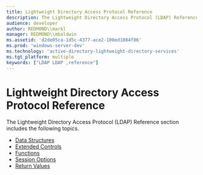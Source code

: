 ```yaml
---
title: Lightweight Directory Access Protocol Reference
description: The Lightweight Directory Access Protocol (LDAP) Reference section includes the following topics.
audience: developer
author: REDMOND\\markl
manager: REDMOND\\mbaldwin
ms.assetid: 'd2de05ca-1d5c-4377-ace2-100ed1084f06'
ms.prod: 'windows-server-dev'
ms.technology: 'active-directory-lightweight-directory-services'
ms.tgt_platform: multiple
keywords: ["LDAP LDAP ,reference"]
---
```


# Lightweight Directory Access Protocol Reference

The Lightweight Directory Access Protocol (LDAP) Reference section includes the following topics.

-   [Data Structures](data-structures.md)
-   [Extended Controls](extended-controls.md)
-   [Functions](functions.md)
-   [Session Options](session-options.md)
-   [Return Values](return-values.md)

 

 




